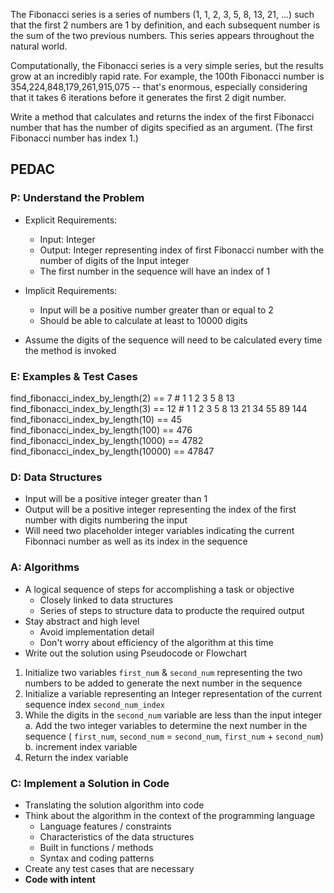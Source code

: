 The Fibonacci series is a series of numbers (1, 1, 2, 3, 5, 8, 13, 21, ...) such that the first 2 numbers are 1 by definition, and each subsequent number is the sum of the two previous numbers. This series appears throughout the natural world.

Computationally, the Fibonacci series is a very simple series, but the results grow at an incredibly rapid rate. For example, the 100th Fibonacci number is 354,224,848,179,261,915,075 -- that's enormous, especially considering that it takes 6 iterations before it generates the first 2 digit number.

Write a method that calculates and returns the index of the first Fibonacci number that has the number of digits specified as an argument. (The first Fibonacci number has index 1.)

## PEDAC

### P: Understand the Problem

- Explicit Requirements:
  - Input: Integer
  - Output: Integer representing index of first Fibonacci number with the number of digits of the Input integer
  - The first number in the sequence will have an index of 1

- Implicit Requirements:
  - Input will be a positive number greater than or equal to 2
  - Should be able to calculate at least to 10000 digits

- Assume the digits of the sequence will need to be calculated every time the method is invoked

### E: Examples & Test Cases

find_fibonacci_index_by_length(2) == 7          # 1 1 2 3 5 8 13
find_fibonacci_index_by_length(3) == 12         # 1 1 2 3 5 8 13 21 34 55 89 144
find_fibonacci_index_by_length(10) == 45
find_fibonacci_index_by_length(100) == 476
find_fibonacci_index_by_length(1000) == 4782
find_fibonacci_index_by_length(10000) == 47847

### D: Data Structures

- Input will be a positive integer greater than 1
- Output will be a positive integer representing the index of the first number with digits numbering the input
- Will need two placeholder integer variables indicating the current Fibonnaci number as well as its index in the sequence

### A: Algorithms

- A logical sequence of steps for accomplishing a task or objective
  - Closely linked to data structures
  - Series of steps to structure data to producte the required output
- Stay abstract and high level
  - Avoid implementation detail
  - Don't worry about efficiency of the algorithm at this time
- Write out the solution using Pseudocode or Flowchart

1. Initialize two variables `first_num` & `second_num` representing the two numbers to be added to generate the next number in the sequence
2. Initialize a variable representing an Integer representation of the current sequence index `second_num_index`
3. While the digits in the `second_num` variable are less than the input integer
  a. Add the two integer variables to determine the next number in the sequence ( `first_num`, `second_num` = `second_num`, `first_num` + `second_num`)
  b. increment index variable
4. Return the index variable

### C: Implement a Solution in Code

- Translating the solution algorithm into code
- Think about the algorithm in the context of the programming language
  - Language features / constraints
  - Characteristics of the data structures
  - Built in functions / methods
  - Syntax and coding patterns
- Create any test cases that are necessary
- **Code with intent**